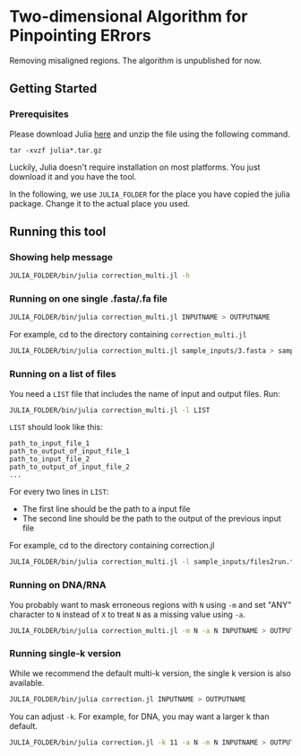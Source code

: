 # Two-dimensional Algorithm for Pinpointing ERrors
Removing misaligned regions. The algorithm is unpublished for now. 

## Getting Started

### Prerequisites

Please download Julia [here](https://julialang.org/downloads/) and unzip the file using the following command.

```
tar -xvzf julia*.tar.gz
```

Luckily, Julia doesn't require installation on most platforms. You just download it and you have the tool. 

In the following, we use `JULIA_FOLDER` for the place you have copied the julia package. Change it to the actual place you used. 

## Running this tool

### Showing help message

``` bash
JULIA_FOLDER/bin/julia correction_multi.jl -h
```

### Running on one single .fasta/.fa file

``` bash
JULIA_FOLDER/bin/julia correction_multi.jl INPUTNAME > OUTPUTNAME
```

For example, cd to the directory containing `correction_multi.jl`

``` bash
JULIA_FOLDER/bin/julia correction_multi.jl sample_inputs/3.fasta > sample_inputs/3.out.fasta
```

### Running on a list of files

You need a `LIST` file that includes the name of input and output files. Run:

``` bash
JULIA_FOLDER/bin/julia correction_multi.jl -l LIST
```

`LIST` should look like this:

```
path_to_input_file_1
path_to_output_of_input_file_1
path_to_input_file_2
path_to_output_of_input_file_2
...
```

For every two lines in `LIST`:

- The first line should be the path to a input file
- The second line should be the path to the output of the previous input file

For example, cd to the directory containing correction.jl

``` bash
JULIA_FOLDER/bin/julia correction_multi.jl -l sample_inputs/files2run.txt
```

### Running on DNA/RNA

You probably want to mask erroneous regions with `N` using `-m` and set "ANY" character to `N` instead of `X` to treat `N` as a missing value using `-a`. 

``` bash
JULIA_FOLDER/bin/julia correction_multi.jl -m N -a N INPUTNAME > OUTPUTNAME
```


### Running single-k version

While we recommend the default multi-k version, the single k version is also available. 


``` bash
JULIA_FOLDER/bin/julia correction.jl INPUTNAME > OUTPUTNAME
```

You can adjust `-k`. For example, for DNA, you may want a larger k than default.

``` bash
JULIA_FOLDER/bin/julia correction.jl -k 11 -a N -m N INPUTNAME > OUTPUTNAME
```
